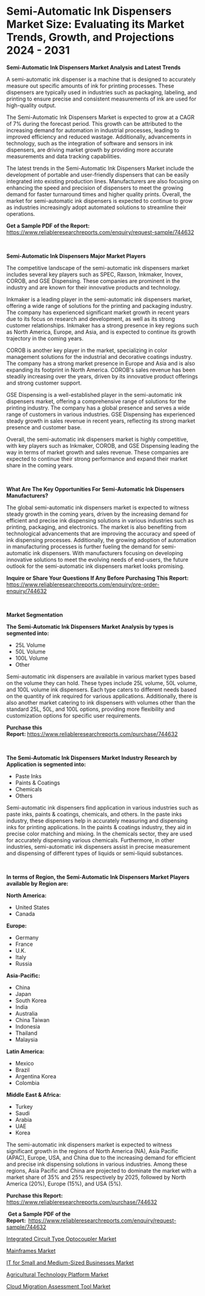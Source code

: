 <p><h1>Semi-Automatic Ink Dispensers Market Size: Evaluating its Market Trends, Growth, and Projections 2024 - 2031</h1></p><p><strong>Semi-Automatic Ink Dispensers Market Analysis and Latest Trends</strong></p>
<p><p>A semi-automatic ink dispenser is a machine that is designed to accurately measure out specific amounts of ink for printing processes. These dispensers are typically used in industries such as packaging, labeling, and printing to ensure precise and consistent measurements of ink are used for high-quality output.</p><p>The Semi-Automatic Ink Dispensers Market is expected to grow at a CAGR of 7% during the forecast period. This growth can be attributed to the increasing demand for automation in industrial processes, leading to improved efficiency and reduced wastage. Additionally, advancements in technology, such as the integration of software and sensors in ink dispensers, are driving market growth by providing more accurate measurements and data tracking capabilities.</p><p>The latest trends in the Semi-Automatic Ink Dispensers Market include the development of portable and user-friendly dispensers that can be easily integrated into existing production lines. Manufacturers are also focusing on enhancing the speed and precision of dispensers to meet the growing demand for faster turnaround times and higher quality prints. Overall, the market for semi-automatic ink dispensers is expected to continue to grow as industries increasingly adopt automated solutions to streamline their operations.</p></p>
<p><strong>Get a Sample PDF of the Report:&nbsp;</strong> <a href="https://www.reliableresearchreports.com/enquiry/request-sample/744632">https://www.reliableresearchreports.com/enquiry/request-sample/744632</a></p>
<p>&nbsp;</p>
<p><strong>Semi-Automatic Ink Dispensers Major Market Players</strong></p>
<p><p>The competitive landscape of the semi-automatic ink dispensers market includes several key players such as SPEC, Raxson, Inkmaker, Inovex, COROB, and GSE Dispensing. These companies are prominent in the industry and are known for their innovative products and technology.</p><p>Inkmaker is a leading player in the semi-automatic ink dispensers market, offering a wide range of solutions for the printing and packaging industry. The company has experienced significant market growth in recent years due to its focus on research and development, as well as its strong customer relationships. Inkmaker has a strong presence in key regions such as North America, Europe, and Asia, and is expected to continue its growth trajectory in the coming years.</p><p>COROB is another key player in the market, specializing in color management solutions for the industrial and decorative coatings industry. The company has a strong market presence in Europe and Asia and is also expanding its footprint in North America. COROB's sales revenue has been steadily increasing over the years, driven by its innovative product offerings and strong customer support.</p><p>GSE Dispensing is a well-established player in the semi-automatic ink dispensers market, offering a comprehensive range of solutions for the printing industry. The company has a global presence and serves a wide range of customers in various industries. GSE Dispensing has experienced steady growth in sales revenue in recent years, reflecting its strong market presence and customer base.</p><p>Overall, the semi-automatic ink dispensers market is highly competitive, with key players such as Inkmaker, COROB, and GSE Dispensing leading the way in terms of market growth and sales revenue. These companies are expected to continue their strong performance and expand their market share in the coming years.</p></p>
<p>&nbsp;</p>
<p><strong>What Are The Key Opportunities For Semi-Automatic Ink Dispensers Manufacturers?</strong></p>
<p><p>The global semi-automatic ink dispensers market is expected to witness steady growth in the coming years, driven by the increasing demand for efficient and precise ink dispensing solutions in various industries such as printing, packaging, and electronics. The market is also benefiting from technological advancements that are improving the accuracy and speed of ink dispensing processes. Additionally, the growing adoption of automation in manufacturing processes is further fueling the demand for semi-automatic ink dispensers. With manufacturers focusing on developing innovative solutions to meet the evolving needs of end-users, the future outlook for the semi-automatic ink dispensers market looks promising.</p></p>
<p><strong>Inquire or Share Your Questions If Any Before Purchasing This Report:</strong> <a href="https://www.reliableresearchreports.com/enquiry/pre-order-enquiry/744632">https://www.reliableresearchreports.com/enquiry/pre-order-enquiry/744632</a></p>
<p>&nbsp;</p>
<p><strong>Market Segmentation</strong></p>
<p><strong>The Semi-Automatic Ink Dispensers Market Analysis by types is segmented into:</strong></p>
<p><ul><li>25L Volume</li><li>50L Volume</li><li>100L Volume</li><li>Other</li></ul></p>
<p><p>Semi-automatic ink dispensers are available in various market types based on the volume they can hold. These types include 25L volume, 50L volume, and 100L volume ink dispensers. Each type caters to different needs based on the quantity of ink required for various applications. Additionally, there is also another market catering to ink dispensers with volumes other than the standard 25L, 50L, and 100L options, providing more flexibility and customization options for specific user requirements.</p></p>
<p><strong>Purchase this Report:&nbsp;</strong><a href="https://www.reliableresearchreports.com/purchase/744632">https://www.reliableresearchreports.com/purchase/744632</a></p>
<p>&nbsp;</p>
<p><strong>The Semi-Automatic Ink Dispensers Market Industry Research by Application is segmented into:</strong></p>
<p><ul><li>Paste Inks</li><li>Paints & Coatings</li><li>Chemicals</li><li>Others</li></ul></p>
<p><p>Semi-automatic ink dispensers find application in various industries such as paste inks, paints & coatings, chemicals, and others. In the paste inks industry, these dispensers help in accurately measuring and dispensing inks for printing applications. In the paints & coatings industry, they aid in precise color matching and mixing. In the chemicals sector, they are used for accurately dispensing various chemicals. Furthermore, in other industries, semi-automatic ink dispensers assist in precise measurement and dispensing of different types of liquids or semi-liquid substances.</p></p>
<p>&nbsp;</p>
<p><strong>In terms of Region, the Semi-Automatic Ink Dispensers Market Players available by Region are:</strong></p>
<p>
    <p> <strong> North America: </strong>
        <ul>
            <li>United States</li>
            <li>Canada</li>
        </ul>
        </p> 
    <p> <strong> Europe: </strong>
        <ul>
            <li>Germany</li>
            <li>France</li>
            <li>U.K.</li>
            <li>Italy</li>
            <li>Russia</li>
        </ul>
        </p> 
    <p> <strong> Asia-Pacific: </strong>
        <ul>
            <li>China</li>
            <li>Japan</li>
            <li>South Korea</li>
            <li>India</li>
            <li>Australia</li>
            <li>China Taiwan</li>
            <li>Indonesia</li>
            <li>Thailand</li>
            <li>Malaysia</li>
        </ul>
        </p> 
    <p> <strong> Latin America: </strong>
        <ul>
            <li>Mexico</li>
            <li>Brazil</li>
            <li>Argentina Korea</li>
            <li>Colombia</li>
        </ul>
        </p> 
    <p> <strong> Middle East & Africa: </strong>
        <ul>
            <li>Turkey</li>
            <li>Saudi</li>
            <li>Arabia</li>
            <li>UAE</li>
            <li>Korea</li>
        </ul>
    </p>
    </p>
<p><p>The semi-automatic ink dispensers market is expected to witness significant growth in the regions of North America (NA), Asia Pacific (APAC), Europe, USA, and China due to the increasing demand for efficient and precise ink dispensing solutions in various industries. Among these regions, Asia Pacific and China are projected to dominate the market with a market share of 35% and 25% respectively by 2025, followed by North America (20%), Europe (15%), and USA (5%).</p></p>
<p><strong>Purchase this Report: </strong><a href="https://www.reliableresearchreports.com/purchase/744632">https://www.reliableresearchreports.com/purchase/744632</a></p>
<p>&nbsp;<strong>Get a Sample PDF of the Report:&nbsp;&nbsp;</strong><a href="https://www.reliableresearchreports.com/enquiry/request-sample/744632">https://www.reliableresearchreports.com/enquiry/request-sample/744632</a></p>
<p><strong></strong></p>
<p><p><a href="https://view.publitas.com/reportprime-1/integrated-circuit-type-optocoupler-market-a-comprehensive-report-of-its-market-share-growth-trends-2024-2031/">Integrated Circuit Type Optocoupler Market</a></p><p><a href="https://woozy-pyroraptor-a1f.notion.site/Mainframes-Market-Provides-Detailed-Segmentation-of-this-Market-based-on-Type-Application-and-Regi-260d5c4928ae4ddda38cafc8256d3e13">Mainframes Market</a></p><p><a href="https://rainy-horn-d69.notion.site/IT-for-Small-and-Medium-Sized-Businesses-Market-Research-Report-Reveals-The-Latest-Trends-And-Opport-f0a76a543033479c9d7a051519ee5c86">IT for Small and Medium-Sized Businesses Market</a></p><p><a href="https://view.publitas.com/reportprime-1/agricultural-technology-platform-market-analysis-and-market-size-global-industry-overview-market-segmentation-and-forecast-2024-to-2031/">Agricultural Technology Platform Market</a></p><p><a href="https://rainy-horn-d69.notion.site/Cloud-Migration-Assessment-Tool-Market-Size-2024-2031-Global-Industrial-Analysis-Key-Geographical-859d71a222ef4e739e01e16fa8ab7fe0">Cloud Migration Assessment Tool Market</a></p></p>